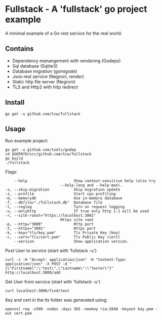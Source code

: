 # Fullstack - A 'fullstack' go project example

A minimal example of a Go rest service for the real world.

## Contains

*  Dependency manangement with vendoring (Godeps)
*  Sql database (Sqlite3)
*  Database migration (gomigrate)
*  Json rest service (Negroni, render)
*  Static http file server (Negroni)
*  TLS and Http2 with http redirect

## Install

    go get -u github.com/tcw/fullstack

## Usage

Run example project:

    go get -u github.com/tools/godep
    cd $GOPATH/src/github.com/tcw/fullstack
    go build
    ./fullstack

Flags:

        --help                     Show context-sensitive help (also try
                             --help-long and --help-man).
    -s, --skip-migration           Skip migration update
    -z, --profile                  Start cpu profiling
    -m, --memorydb                 Use in-memory database
    -f, --dbfile="./fullstack.db"  Database file
    -l, --reqlog                   Turn on request logging
    -u, --onlyhttp                 If true only http 1.1 will be used
    -r, --site-rooot="https://localhost:3001"
                             Https site root
    -p, --http="3000"              Http port
    -t, --https="3001"             Https port
    -k, --key="tls/key.pem"        Tls Private Key (key)
    -c, --cert="tls/cert.pem"      Tls Public Key (cert)
        --version                  Show application version.

Post User to service (start with 'fullstack -u')

    curl -i -H "Accept: application/json" -H "Content-Type: application/json" -X POST -d "{\"Firstname\":\"test\",\"Lastname\":\"tester\"}" http://localhost:3000/add

Get User from service (start with 'fullstack -u')

    curl localhost:3000/find/test

Key and cert in the tls folder was generated using:

    openssl req -x509 -nodes -days 365 -newkey rsa:2048 -keyout key.pem -out cert.pem